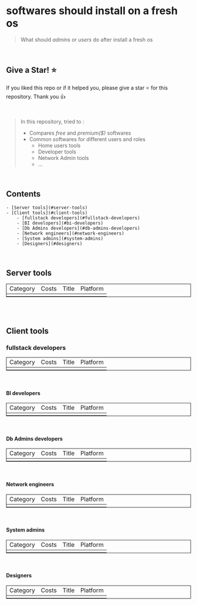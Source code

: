 # softwares should install on a fresh os
> What should *admins* or *users* do after install a fresh os

<br />

## Give a Star! ⭐️

If you liked this repo or if it helped you, please give a star ⭐️ for this repository. Thank you 👍


<br />

> In this repository, tried to :
> - Compares *free* and *premium($)* softwares 
> - Common softwares for different users and roles
> 	 - Home users tools
> 	 - Developer tools
> 	 - Network Admin tools
> 	 - ...


<br />



## Contents
	- [Server tools](#server-tools)
	- [Client tools](#client-tools)
		- [fullstack developers](#fullstack-developers)
		- [BI developers](#bi-developers)
		- [Db Admins developers](#db-admins-developers)
		- [Network engineers](#network-engineers)
		- [System admins](#system-admins)
		- [Designers](#designers)


<br />

## Server tools
<table style="border:1px solid">
	<thead>
		<tr>
			<td>Category</td>
			<td>Costs</td>
			<td>Title</td>
			<td>Platform</td>
		</tr>
	</tbody>
	<tbody>
		<tr>
			<td></td>
			<td></td>
			<td></td>
			<td></td>
		</tr>
	</tbody>
</table>


<br />
<br />


## Client tools
### fullstack developers
<table style="border:1px solid">
	<thead>
		<tr>
			<td>Category</td>
			<td>Costs</td>
			<td>Title</td>
			<td>Platform</td>
		</tr>
	</tbody>
	<tbody>
		<tr>
			<td></td>
			<td></td>
			<td></td>
			<td></td>
		</tr>
	</tbody>
</table>

<br />

#### BI developers
<table style="border:1px solid">
	<thead>
		<tr>
			<td>Category</td>
			<td>Costs</td>
			<td>Title</td>
			<td>Platform</td>
		</tr>
	</tbody>
	<tbody>
		<tr>
			<td></td>
			<td></td>
			<td></td>
			<td></td>
		</tr>
	</tbody>
</table>

<br />

#### Db Admins developers
<table style="border:1px solid">
	<thead>
		<tr>
			<td>Category</td>
			<td>Costs</td>
			<td>Title</td>
			<td>Platform</td>
		</tr>
	</tbody>
	<tbody>
		<tr>
			<td></td>
			<td></td>
			<td></td>
			<td></td>
		</tr>
	</tbody>
</table>


<br />

#### Network engineers
<table style="border:1px solid">
	<thead>
		<tr>
			<td>Category</td>
			<td>Costs</td>
			<td>Title</td>
			<td>Platform</td>
		</tr>
	</tbody>
	<tbody>
		<tr>
			<td></td>
			<td></td>
			<td></td>
			<td></td>
		</tr>
	</tbody>
</table>


<br />

#### System admins
<table style="border:1px solid">
	<thead>
		<tr>
			<td>Category</td>
			<td>Costs</td>
			<td>Title</td>
			<td>Platform</td>
		</tr>
	</tbody>
	<tbody>
		<tr>
			<td></td>
			<td></td>
			<td></td>
			<td></td>
		</tr>
	</tbody>
</table>


<br />

#### Designers
<table style="border:1px solid">
	<thead>
		<tr>
			<td>Category</td>
			<td>Costs</td>
			<td>Title</td>
			<td>Platform</td>
		</tr>
	</tbody>
	<tbody>
		<tr>
			<td></td>
			<td></td>
			<td></td>
			<td></td>
		</tr>
	</tbody>
</table>